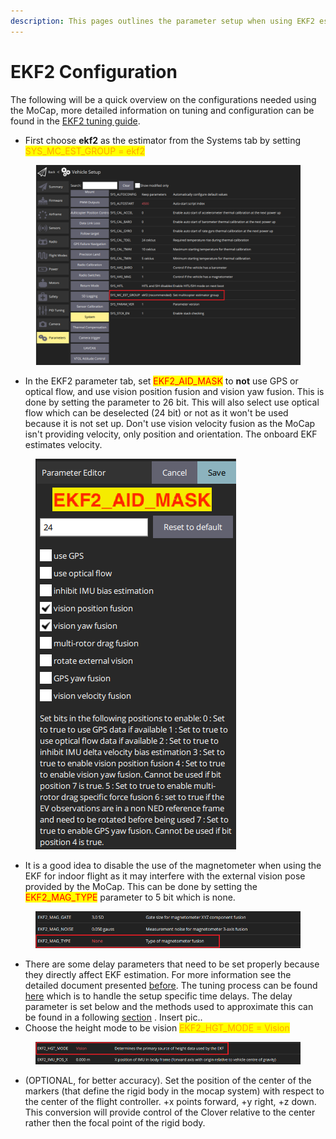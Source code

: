 ```yaml
---
description: This pages outlines the parameter setup when using EKF2 estimator.
---
```


# EKF2 Configuration

The following will be a quick overview on the configurations needed using the MoCap, more detailed information on tuning and configuration can be found in the [EKF2 tuning guide](https://docs.px4.io/main/en/advanced\_config/tuning\_the\_ecl\_ekf.html).

* First choose **ekf2** as the estimator from the Systems tab by setting <mark style="color:orange;">SYS\_MC\_EST\_GROUP = ekf2</mark>&#x20;

<figure><img src="../../.gitbook/assets/sys_mc (1).png" alt=""><figcaption></figcaption></figure>

* In the EKF2 parameter tab, set <mark style="color:red;">EKF2\_AID\_MASK</mark> to **not** use GPS or optical flow, and use vision position fusion and vision yaw fusion. This is done by setting the parameter to 26 bit. This will also select use optical flow which can be deselected (24 bit) or not as it won't be used because it is not set up. Don't use vision velocity fusion as the MoCap isn't providing velocity, only position and orientation. The onboard EKF estimates velocity.

<figure><img src="../../.gitbook/assets/ekf2_aid_mask.png" alt=""><figcaption></figcaption></figure>

* It is a good idea to disable the use of the magnetometer when using the EKF for indoor flight as it may interfere with the external vision pose provided by the MoCap. This can be done by setting the <mark style="color:red;">EKF2\_MAG\_TYPE</mark> parameter to 5 bit which is none.

<figure><img src="../../.gitbook/assets/ekf2_mag.png" alt=""><figcaption></figcaption></figure>

* There are some delay parameters that need to be set properly because they directly affect EKF estimation. For more information see the detailed document presented [before](https://docs.px4.io/main/en/advanced\_config/tuning\_the\_ecl\_ekf.html). The tuning process can be found [here](https://docs.px4.io/main/en/ros/external\_position\_estimation.html#ekf2-tuning-configuration) which is to handle the setup specific time delays. The delay parameter is set below and the methods used to approximate this can be found in a following [section](ekf2-and-lpe-tuning-and-consistancy.md) . Insert pic..
* Choose the height mode to be vision <mark style="color:orange;">EKF2\_HGT\_MODE = Vision</mark>

<figure><img src="../../.gitbook/assets/ekf2_hgt.png" alt=""><figcaption></figcaption></figure>

* (OPTIONAL, for better accuracy). Set the position of the center of the markers (that define the rigid body in the mocap system) with respect to the center of the flight controller. +x points forward, +y right, +z down. This conversion will provide control of the Clover relative to the center rather then the focal point of the rigid body.
